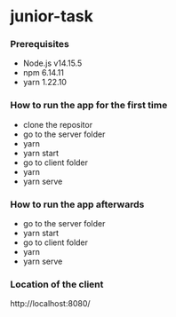 # junior-task

### Prerequisites
 - Node.js v14.15.5
 - npm 6.14.11
 - yarn 1.22.10
 
### How to run the app for the first time
 - clone the repositor
 - go to the server folder
 - yarn
 - yarn start
 - go to client folder
 - yarn
 - yarn serve
 
### How to run the app afterwards
 - go to the server folder
 - yarn start
 - go to client folder
 - yarn
 - yarn serve
 
### Location of the client
 http://localhost:8080/ 
